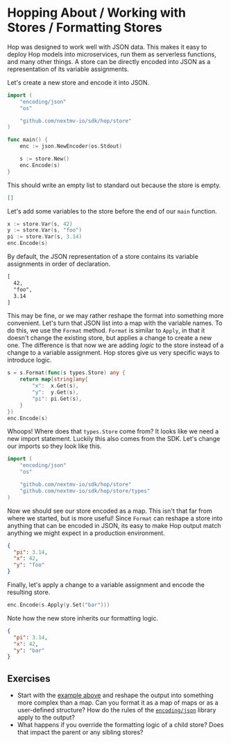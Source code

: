 # Hopping About / Working with Stores / Formatting Stores

Hop was designed to work well with JSON data. This makes it easy to deploy Hop
models into microservices, run them as serverless functions, and many other
things. A store can be directly encoded into JSON as a representation of its
variable assignments.

Let's create a new store and encode it into JSON.

```go
import (
	"encoding/json"
	"os"

	"github.com/nextmv-io/sdk/hop/store"
)

func main() {
	enc := json.NewEncoder(os.Stdout)

	s := store.New()
	enc.Encode(s)
}
```

This should write an empty list to standard out because the store is empty.

```json
[]
```

Let's add some variables to the store before the end of our `main` function.

```go
x := store.Var(s, 42)
y := store.Var(s, "foo")
pi := store.Var(s, 3.14)
enc.Encode(s)
```

By default, the JSON representation of a store contains its variable assignments
in order of declaration.

```txt
[
  42,
  "foo",
  3.14
]
```

This may be fine, or we may rather reshape the format into something more
convenient. Let's turn that JSON list into a map with the variable names. To do
this, we use the `Format` method. `Format` is similar to `Apply`, in that it
doesn't change the existing store, but applies a change to create a new one. The
difference is that now we are adding _logic_ to the store instead of a change
to a variable assignment. Hop stores give us very specific ways to introduce
logic.

```go
s = s.Format(func(s types.Store) any {
	return map[string]any{
		"x":  x.Get(s),
		"y":  y.Get(s),
		"pi": pi.Get(s),
	}
})
enc.Encode(s)
```

Whoops! Where does that `types.Store` come from? It looks like we need a new
import statement. Luckily this also comes from the SDK. Let's change our imports
so they look like this.

```go
import (
	"encoding/json"
	"os"

	"github.com/nextmv-io/sdk/hop/store"
	"github.com/nextmv-io/sdk/hop/store/types"
)
```

Now we should see our store encoded as a map. This isn't that far from where we
started, but is more useful! Since `Format` can reshape a store into anything
that can be encoded in JSON, its easy to make Hop output match anything we
might expect in a production environment. 

```json
{
  "pi": 3.14,
  "x": 42,
  "y": "foo"
}
```

Finally, let's apply a change to a variable assignment and encode the resulting
store.

```go
enc.Encode(s.Apply(y.Set("bar")))
```

Note how the new store inherits our formatting logic.

```json
{
  "pi": 3.14,
  "x": 42,
  "y": "bar"
}
```

## Exercises

* Start with the [example above][source] and reshape the output into something 
  more complex than a map. Can you format it as a map of maps or as a 
  user-defined structure? How do the rules of the [`encoding/json`][json] 
  library apply to the output?
* What happens if you override the formatting logic of a child store? Does that
  impact the parent or any sibling stores?

[json]:   https://pkg.go.dev/encoding/json
[source]: formatting-stores/main.go
